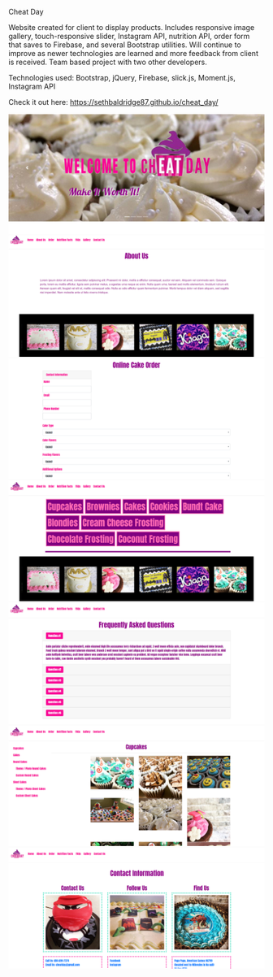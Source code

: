 Cheat Day

Website created for client to display products. Includes responsive image gallery, touch-responsive slider, Instagram API, nutrition API, order form that saves to Firebase, and several Bootstrap utilities. Will continue to improve as newer technologies are learned and more feedback from client is received. Team based project with two other developers.

Technologies used: Bootstrap, jQuery, Firebase, slick.js, Moment.js, Instagram API

Check it out here: https://sethbaldridge87.github.io/cheat_day/

![alt text](https://raw.githubusercontent.com/sethbaldridge87/cheat_day/master/sample_images/cheat1.PNG)
![alt text](https://raw.githubusercontent.com/sethbaldridge87/cheat_day/master/sample_images/cheat2.PNG)
![alt text](https://raw.githubusercontent.com/sethbaldridge87/cheat_day/master/sample_images/cheat3.PNG)
![alt text](https://raw.githubusercontent.com/sethbaldridge87/cheat_day/master/sample_images/cheat4.PNG)
![alt text](https://raw.githubusercontent.com/sethbaldridge87/cheat_day/master/sample_images/cheat5.PNG)
![alt text](https://raw.githubusercontent.com/sethbaldridge87/cheat_day/master/sample_images/cheat6.PNG)
![alt text](https://raw.githubusercontent.com/sethbaldridge87/cheat_day/master/sample_images/cheat7.PNG)
